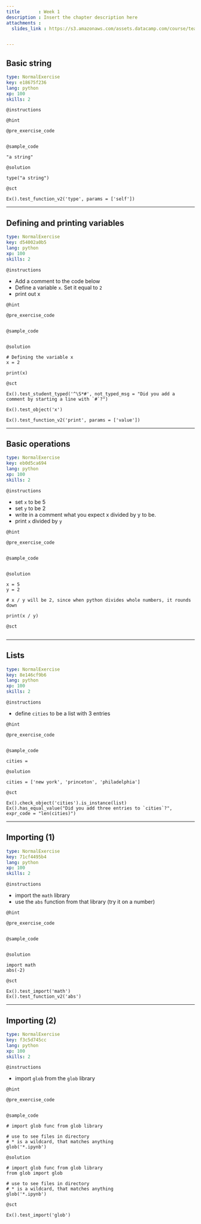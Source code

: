 ```yaml
---
title       : Week 1
description : Insert the chapter description here
attachments :
  slides_link : https://s3.amazonaws.com/assets.datacamp.com/course/teach/slides_example.pdf


---
```

## Basic string

```yaml
type: NormalExercise
key: e18675f236
lang: python
xp: 100
skills: 2
```


`@instructions`

`@hint`

`@pre_exercise_code`
```{python}

```

`@sample_code`
```{python}
"a string"
```

`@solution`
```{python}
type("a string")
```

`@sct`
```{python}
Ex().test_function_v2('type', params = ['self'])
```
---
## Defining and printing variables

```yaml
type: NormalExercise
key: d54002a0b5
lang: python
xp: 100
skills: 2
```


`@instructions`

* Add a comment to the code below
* Define a variable `x`. Set it equal to `2`
* print out x

`@hint`

`@pre_exercise_code`
```{python}

```

`@sample_code`
```{python}

```

`@solution`
```{python}
# Defining the variable x
x = 2

print(x)
```

`@sct`
```{python}
Ex().test_student_typed('^\S*#', not_typed_msg = "Did you add a comment by starting a line with `#`?")

Ex().test_object('x')

Ex().test_function_v2('print', params = ['value'])

```

---
## Basic operations

```yaml
type: NormalExercise
key: eb0d5ca694
lang: python
xp: 100
skills: 2
```


`@instructions`

* set `x` to be 5
* set `y` to be 2
* write in a comment what you expect x divided by y to be.
* print `x` divided by `y`

`@hint`

`@pre_exercise_code`
```{python}

```

`@sample_code`
```{python}

```

`@solution`
```{python}
x = 5
y = 2

# x / y will be 2, since when python divides whole numbers, it rounds down

print(x / y)
```

`@sct`
```{python}

```


---
## Lists

```yaml
type: NormalExercise
key: 8e146cf9b6
lang: python
xp: 100
skills: 2
```


`@instructions`

* define `cities` to be a list with 3 entries

`@hint`

`@pre_exercise_code`
```{python}

```

`@sample_code`
```{python}
cities = 
```

`@solution`
```{python}
cities = ['new york', 'princeton', 'philadelphia']
```

`@sct`
```{python}
Ex().check_object('cities').is_instance(list)
Ex().has_equal_value("Did you add three entries to `cities`?", expr_code = "len(cities)")
```

---
## Importing (1)

```yaml
type: NormalExercise
key: 71cf4495b4
lang: python
xp: 100
skills: 2
```


`@instructions`

* import the `math` library
* use the `abs` function from that library (try it on a number)

`@hint`

`@pre_exercise_code`
```{python}

```

`@sample_code`
```{python}

```

`@solution`
```{python}
import math
abs(-2)
```

`@sct`
```{python}
Ex().test_import('math')
Ex().test_function_v2('abs')
```


---
## Importing (2)

```yaml
type: NormalExercise
key: f3c5d745cc
lang: python
xp: 100
skills: 2
```


`@instructions`

* import `glob` from the `glob` library

`@hint`

`@pre_exercise_code`
```{python}

```

`@sample_code`
```{python}
# import glob func from glob library

# use to see files in directory
# * is a wildcard, that matches anything
glob('*.ipynb')

```

`@solution`
```{python}
# import glob func from glob library
from glob import glob

# use to see files in directory
# * is a wildcard, that matches anything
glob('*.ipynb')
```

`@sct`
```{python}
Ex().test_import('glob')
```
